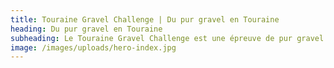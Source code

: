 ```yaml
---
title: Touraine Gravel Challenge | Du pur gravel en Touraine
heading: Du pur gravel en Touraine
subheading: Le Touraine Gravel Challenge est une épreuve de pur gravel se déroulant dans les environs de la ville de Tours. Deux parcours pour découvrir parmi les plus beaux châteaux et villages des vals de Loire, du Cher et de l’Indre. 
image: /images/uploads/hero-index.jpg
---
```

